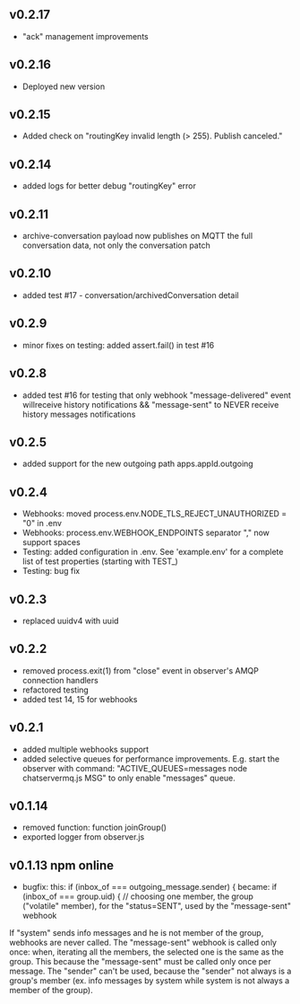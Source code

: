## v0.2.17
- "ack" management improvements

## v0.2.16
- Deployed new version

## v0.2.15
- Added check on "routingKey invalid length (> 255). Publish canceled."

## v0.2.14
- added logs for better debug "routingKey" error

## v0.2.11
- archive-conversation payload now publishes on MQTT the full conversation data, not only the conversation patch

## v0.2.10
- added test #17 - conversation/archivedConversation detail

## v0.2.9
- minor fixes on testing: added assert.fail() in test #16

## v0.2.8
- added test #16 for testing that only webhook "message-delivered" event willreceive history notifications && "message-sent" to NEVER receive history messages notifications

## v0.2.5
- added support for the new outgoing path apps.appId.outgoing

## v0.2.4
- Webhooks: moved process.env.NODE_TLS_REJECT_UNAUTHORIZED = "0" in .env
- Webhooks: process.env.WEBHOOK_ENDPOINTS separator "," now support spaces
- Testing: added configuration in .env. See 'example.env' for a complete list of test properties (starting with TEST_)
- Testing: bug fix

## v0.2.3
- replaced uuidv4 with uuid

## v0.2.2
- removed process.exit(1) from "close" event in observer's AMQP connection handlers
- refactored testing
- added test 14, 15 for webhooks

## v0.2.1
- added multiple webhooks support
- added selective queues for performance improvements.
E.g. start the observer with command:
  "ACTIVE_QUEUES=messages node chatservermq.js MSG"
to only enable "messages" queue.

## v0.1.14
- removed function: function joinGroup()
- exported logger from observer.js

## v0.1.13 npm online

- bugfix:
this: if (inbox_of === outgoing_message.sender) {
became: if (inbox_of === group.uid) { // choosing one member, the group ("volatile" member), for the "status=SENT", used by the "message-sent" webhook

If "system" sends info messages and he is not member of the group, webhooks are never called.
The "message-sent" webhook is called only once: when, iterating all the members, the selected one is the same as the group.
This because the "message-sent" must be called only once per message. The "sender" can't be used, because the "sender" not always
is a group's member (ex. info messages by system while system is not always a member of the group).
